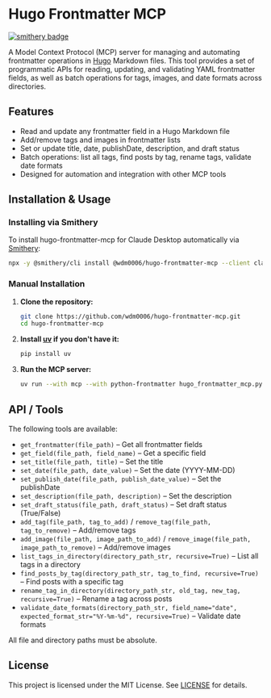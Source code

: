 # Hugo Frontmatter MCP

[![smithery badge](https://smithery.ai/badge/@wdm0006/hugo-frontmatter-mcp)](https://smithery.ai/server/@wdm0006/hugo-frontmatter-mcp)

A Model Context Protocol (MCP) server for managing and automating frontmatter operations in [Hugo](https://gohugo.io/) Markdown files. This tool provides a set of programmatic APIs for reading, updating, and validating YAML frontmatter fields, as well as batch operations for tags, images, and date formats across directories.

## Features

- Read and update any frontmatter field in a Hugo Markdown file
- Add/remove tags and images in frontmatter lists
- Set or update title, date, publishDate, description, and draft status
- Batch operations: list all tags, find posts by tag, rename tags, validate date formats
- Designed for automation and integration with other MCP tools

## Installation & Usage

### Installing via Smithery

To install hugo-frontmatter-mcp for Claude Desktop automatically via [Smithery](https://smithery.ai/server/@wdm0006/hugo-frontmatter-mcp):

```bash
npx -y @smithery/cli install @wdm0006/hugo-frontmatter-mcp --client claude
```

### Manual Installation
1. **Clone the repository:**
   ```sh
   git clone https://github.com/wdm0006/hugo-frontmatter-mcp.git
   cd hugo-frontmatter-mcp
   ```
2. **Install [uv](https://github.com/astral-sh/uv) if you don't have it:**
   ```sh
   pip install uv
   ```
3. **Run the MCP server:**
   ```sh
   uv run --with mcp --with python-frontmatter hugo_frontmatter_mcp.py
   ```

## API / Tools

The following tools are available:

- `get_frontmatter(file_path)` – Get all frontmatter fields
- `get_field(file_path, field_name)` – Get a specific field
- `set_title(file_path, title)` – Set the title
- `set_date(file_path, date_value)` – Set the date (YYYY-MM-DD)
- `set_publish_date(file_path, publish_date_value)` – Set the publishDate
- `set_description(file_path, description)` – Set the description
- `set_draft_status(file_path, draft_status)` – Set draft status (True/False)
- `add_tag(file_path, tag_to_add)` / `remove_tag(file_path, tag_to_remove)` – Add/remove tags
- `add_image(file_path, image_path_to_add)` / `remove_image(file_path, image_path_to_remove)` – Add/remove images
- `list_tags_in_directory(directory_path_str, recursive=True)` – List all tags in a directory
- `find_posts_by_tag(directory_path_str, tag_to_find, recursive=True)` – Find posts with a specific tag
- `rename_tag_in_directory(directory_path_str, old_tag, new_tag, recursive=True)` – Rename a tag across posts
- `validate_date_formats(directory_path_str, field_name="date", expected_format_str="%Y-%m-%d", recursive=True)` – Validate date formats

All file and directory paths must be absolute.

## License

This project is licensed under the MIT License. See [LICENSE](LICENSE) for details.
